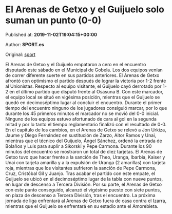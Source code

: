 
# El Arenas de Getxo y el Guijuelo solo suman un punto (0-0)

Published at: **2019-11-02T19:04:15+00:00**

Author: **SPORT.es**

Original: [sport](https://www.sport.es/es/noticias/segunda-division-b/el-arenas-de-getxo-y-el-guijuelo-solo-suman-un-punto-0-0-7711941)

El Arenas de Getxo y el Guijuelo empataron a cero en el encuentro disputado este sábado en el Municipal de Gobela. Los dos equipos venían de correr diferente suerte en sus partidos anteriores. El Arenas de Getxo afrontó con optimismo el partido después de lograr la victoria por 1-2 frente al Unionistas. Respecto al equipo visitante, el Guijuelo cayó derrotado por 1-2 en el último partido que disputó frente al Osasuna B. Con este marcador, el equipo local se situó en vigésima posición, mientras que el Guijuelo se quedó en decimoséptimo lugar al concluir el encuentro.
Durante el primer tiempo del encuentro ninguno de los jugadores consiguió marcar, por lo que durante los 45 primeros minutos el marcador no se movió del 0-0 inicial.
Ninguno de los equipos estuvo afortunado de cara al gol en la segunda mitad y por lo tanto el tiempo reglamentario finalizó con el resultado de 0-0.
En el capítulo de los cambios, en el Arenas de Getxo se relevó a Jon Urkiza, Jaume y Diego Fernández en sustitución de Zarzo, Aitor Ramos y Unai, mientras que el técnico del Guijuelo, Ángel Sánchez, ordenó la entrada de Bolaños y Luis para suplir a Sikorski y Pepe Carmona.
Durante los 90 minutos del encuentro se mostraron un total de diez tarjetas. El Arenas de Getxo tuvo que hacer frente a la sanción de Theo, Uranga, Ibarbia, Kaiser y Unai con tarjeta amarilla y a la expulsión de Uranga (2 amarillas) con tarjeta roja, mientras que los visitantes sufrieron la sanción de Pepe Carmona, Cruz, Cristóbal Gil y Juanjo.
Tras acabar el partido con este empate, el Guijuelo se ubicó en el decimoséptimo lugar de la tabla con nueve puntos, en lugar de descenso a Tercera División. Por su parte, el Arenas de Getxo con este punto conseguido, alcanzó el vigésimo puesto con siete puntos, en plaza de descenso a Tercera División, tras el encuentro.
La próxima jornada de liga enfrentará al Arenas de Getxo fuera de casa contra el Izarra, mientras que el Guijuelo se enfrentará en su estadio ante el Amorebieta.
